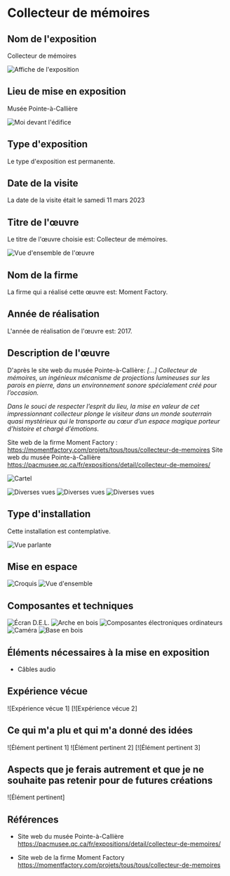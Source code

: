 # Collecteur de mémoires

## Nom de l'exposition
Collecteur de mémoires

![Affiche de l'exposition]()

## Lieu de mise en exposition

Musée Pointe-à-Callière

![Moi devant l'édifice]()

## Type d'exposition

Le type d'exposition est permanente.

## Date de la visite

La date de la visite était le samedi 11 mars 2023

## Titre de l'œuvre

Le titre de l'œuvre choisie est: Collecteur de mémoires.

![Vue d'ensemble de l'œuvre]()

## Nom de la firme

La firme qui a réalisé cette œuvre est: Moment Factory.

## Année de réalisation

L'année de réalisation de l'œuvre est: 2017.

## Description de l'œuvre

D'après le site web du musée Pointe-à-Callière: <i> [...] Collecteur de mémoires, un ingénieux mécanisme de projections lumineuses sur les parois en pierre, dans un environnement sonore spécialement créé pour l’occasion.

Dans le souci de respecter l’esprit du lieu, la mise en valeur de cet impressionnant collecteur plonge le visiteur dans un monde souterrain quasi mystérieux qui le transporte au cœur d’un espace magique porteur d’histoire et chargé d’émotions.  </i>

Site web de la firme Moment Factory : https://momentfactory.com/projets/tous/tous/collecteur-de-memoires
Site web du musée Pointe-à-Callière https://pacmusee.qc.ca/fr/expositions/detail/collecteur-de-memoires/



![Cartel]()

![Diverses vues]()
![Diverses vues]()
![Diverses vues]()

## Type d'installation

Cette installation est contemplative.

![Vue parlante]()

## Mise en espace

![Croquis]()
![Vue d'ensemble]()

## Composantes et techniques



![Écran D.E.L.]()
![Arche en bois]()
![Composantes électroniques ordinateurs]()
![Caméra]()
![Base en bois]()

## Éléments nécessaires à la mise en exposition


- Câbles audio


## Expérience vécue


![Expérience vécue 1]
[![Expérience vécue 2]

## Ce qui m'a plu et qui m'a donné des idées


![Élément pertinent 1]
![Élément pertinent 2]
[![Élément pertinent 3]

## Aspects que je ferais autrement et que je ne souhaite pas retenir pour de futures créations


![Élément pertinent]
## Références

- Site web du musée Pointe-à-Callière https://pacmusee.qc.ca/fr/expositions/detail/collecteur-de-memoires/

- Site web de la firme Moment Factory https://momentfactory.com/projets/tous/tous/collecteur-de-memoires
